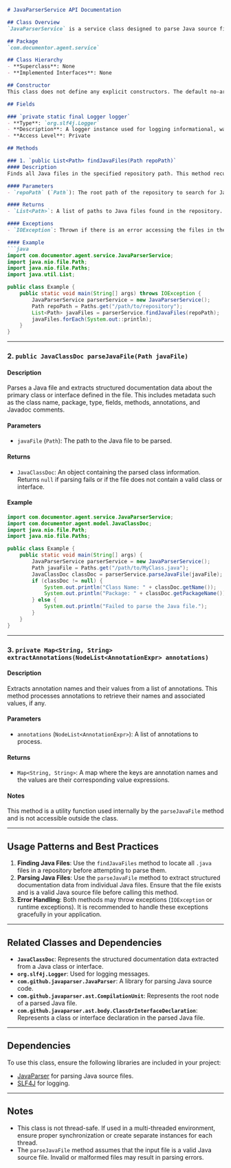```markdown
# JavaParserService API Documentation

## Class Overview
`JavaParserService` is a service class designed to parse Java source files and extract relevant documentation data. It provides functionality to locate Java files within a repository, parse their contents, and extract structured metadata such as class details, fields, methods, annotations, and Javadoc comments. This class is particularly useful for building tools that analyze Java codebases, such as documentation generators or static analysis tools.

## Package
`com.documentor.agent.service`

## Class Hierarchy
- **Superclass**: None
- **Implemented Interfaces**: None

## Constructor
This class does not define any explicit constructors. The default no-argument constructor provided by Java is used.

## Fields

### `private static final Logger logger`
- **Type**: `org.slf4j.Logger`
- **Description**: A logger instance used for logging informational, warning, and error messages during the execution of the service methods.
- **Access Level**: Private

## Methods

### 1. `public List<Path> findJavaFiles(Path repoPath)`
#### Description
Finds all Java files in the specified repository path. This method recursively traverses the directory structure starting from the given path and collects all files with a `.java` extension.

#### Parameters
- `repoPath` (`Path`): The root path of the repository to search for Java files.

#### Returns
- `List<Path>`: A list of paths to Java files found in the repository.

#### Exceptions
- `IOException`: Thrown if there is an error accessing the files in the repository.

#### Example
```java
import com.documentor.agent.service.JavaParserService;
import java.nio.file.Path;
import java.nio.file.Paths;
import java.util.List;

public class Example {
    public static void main(String[] args) throws IOException {
        JavaParserService parserService = new JavaParserService();
        Path repoPath = Paths.get("/path/to/repository");
        List<Path> javaFiles = parserService.findJavaFiles(repoPath);
        javaFiles.forEach(System.out::println);
    }
}
```

---

### 2. `public JavaClassDoc parseJavaFile(Path javaFile)`
#### Description
Parses a Java file and extracts structured documentation data about the primary class or interface defined in the file. This includes metadata such as the class name, package, type, fields, methods, annotations, and Javadoc comments.

#### Parameters
- `javaFile` (`Path`): The path to the Java file to be parsed.

#### Returns
- `JavaClassDoc`: An object containing the parsed class information. Returns `null` if parsing fails or if the file does not contain a valid class or interface.

#### Example
```java
import com.documentor.agent.service.JavaParserService;
import com.documentor.agent.model.JavaClassDoc;
import java.nio.file.Path;
import java.nio.file.Paths;

public class Example {
    public static void main(String[] args) {
        JavaParserService parserService = new JavaParserService();
        Path javaFile = Paths.get("/path/to/MyClass.java");
        JavaClassDoc classDoc = parserService.parseJavaFile(javaFile);
        if (classDoc != null) {
            System.out.println("Class Name: " + classDoc.getName());
            System.out.println("Package: " + classDoc.getPackageName());
        } else {
            System.out.println("Failed to parse the Java file.");
        }
    }
}
```

---

### 3. `private Map<String, String> extractAnnotations(NodeList<AnnotationExpr> annotations)`
#### Description
Extracts annotation names and their values from a list of annotations. This method processes annotations to retrieve their names and associated values, if any.

#### Parameters
- `annotations` (`NodeList<AnnotationExpr>`): A list of annotations to process.

#### Returns
- `Map<String, String>`: A map where the keys are annotation names and the values are their corresponding value expressions.

#### Notes
This method is a utility function used internally by the `parseJavaFile` method and is not accessible outside the class.

---

## Usage Patterns and Best Practices
1. **Finding Java Files**: Use the `findJavaFiles` method to locate all `.java` files in a repository before attempting to parse them.
2. **Parsing Java Files**: Use the `parseJavaFile` method to extract structured documentation data from individual Java files. Ensure that the file exists and is a valid Java source file before calling this method.
3. **Error Handling**: Both methods may throw exceptions (`IOException` or runtime exceptions). It is recommended to handle these exceptions gracefully in your application.

---

## Related Classes and Dependencies
- **`JavaClassDoc`**: Represents the structured documentation data extracted from a Java class or interface.
- **`org.slf4j.Logger`**: Used for logging messages.
- **`com.github.javaparser.JavaParser`**: A library for parsing Java source code.
- **`com.github.javaparser.ast.CompilationUnit`**: Represents the root node of a parsed Java file.
- **`com.github.javaparser.ast.body.ClassOrInterfaceDeclaration`**: Represents a class or interface declaration in the parsed Java file.

---

## Dependencies
To use this class, ensure the following libraries are included in your project:
- [JavaParser](https://javaparser.org) for parsing Java source files.
- [SLF4J](http://www.slf4j.org/) for logging.

---

## Notes
- This class is not thread-safe. If used in a multi-threaded environment, ensure proper synchronization or create separate instances for each thread.
- The `parseJavaFile` method assumes that the input file is a valid Java source file. Invalid or malformed files may result in parsing errors.
```